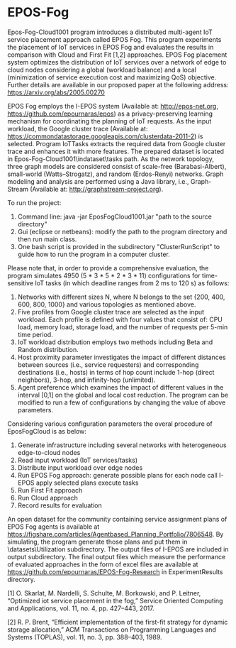 # EPOS-Fog
Epos-Fog-Cloud1001 program introduces a distributed multi-agent IoT service placement approach called EPOS Fog. 
This program experiments the placement of IoT services in EPOS Fog and evaluates the results in comparison
with Cloud and First Fit [1,2] approaches.
EPOS Fog placement system optimizes the distribution of IoT services over a network of edge to cloud nodes considering 
a global (workload balance) and a local (minimization of service execution cost and maximizing QoS) objective. 
Further details are available in our proposed paper at the following address: https://arxiv.org/abs/2005.00270

EPOS Fog employs the I-EPOS system (Available at: http://epos-net.org, https://github.com/epournaras/epos) as a
privacy-preserving learning mechanism for coordinating the planning of IoT requests.
As the input workload, the Google cluster trace (Available at: https://commondatastorage.googleapis.com/clusterdata-2011-2) is selected. 
Program IoTTasks extracts the required data from Google cluster trace and enhances it with more features. The prepared dataset is located in Epos-Fog-Cloud1001\indataset\tasks path.
As the network topology, three graph models are considered consist of scale-free (Barabasi-Albert), small-world (Watts–Strogatz), and random (Erdos-Renyi) networks.
Graph modeling and analysis are performed using a Java library, i.e., Graph-Stream (Available at: http://graphstream-project.org).

To run the project:
1. Command line: java -jar EposFogCloud1001.jar "path to the source directory" 
2. Gui (eclipse or netbeans): modify the path to the program directory and then run main class.
3. One bash script is provided in the subdirectory "ClusterRunScript" to guide how to run the program in a computer cluster. 
 
 Please note that, in order to provide a comprehensive evaluation, the program simulates 4950 (5 * 3 * 5 * 2 * 3 * 11) configurations for time-sensitive IoT tasks 
 (in which deadline ranges from 2 ms to 120 s) as follows:
 1. Networks with different sizes N, where N belongs to the set {200, 400, 600, 800, 1000} and various topologies as mentioned above. 
 2. Five profiles from Google cluster trace are selected as the input workload. Each profile is defined with four values that consist of: CPU load,
    memory load, storage load, and the number of requests per 5-min time period.
 3. IoT workload distribution employs two methods including Beta and Random distribution.
 4. Host proximity parameter investigates the impact of different distances between sources (i.e., service requesters)
	  and corresponding destinations (i.e., hosts) in terms of hop count include 1-hop (direct neighbors), 3-hop, and infinity-hop (unlimited). 
 4. Agent preference which examines the impact of different values in the interval [0,1] on the global and local cost reduction.
 The program can be modified to run a few of configurations by changing the value of above parameters.
 
 Considering various configuration parameters the overal procedure of EposFogCloud is as below:
  1. Generate infrastructure including several networks with heterogeneous edge-to-cloud nodes
  2. Read input workload (IoT services/tasks)
  3. Distribute input workload over edge nodes
  4. Run EPOS Fog approach:
       generate possible plans for each node 
       call I-EPOS
       apply selected plans 
       execute tasks
  5. Run First Fit approach
  6. Run Cloud approach
  7. Record results for evaluation 
 
An open dataset for the community containing service assignment plans of EPOS Fog agents is available at https://figshare.com/articles/Agentbased_Planning_Portfolio/7806548. 
By simulating, the program generate those plans and put them in \datasets\Utilization subdirectory. 
The output files of I-EPOS are included in output subdirectory.
The final output files which measure the performance of evaluated approaches in the form of excel files are available at https://github.com/epournaras/EPOS-Fog-Research in ExperimentResults directory.

[1] O. Skarlat, M. Nardelli, S. Schulte, M. Borkowski, and P. Leitner, “Optimized iot service placement in the fog,” Service Oriented Computing and
Applications, vol. 11, no. 4, pp. 427–443, 2017.

[2] R. P. Brent, “Efficient implementation of the first-fit strategy for dynamic storage allocation,” ACM Transactions on Programming Languages and
Systems (TOPLAS), vol. 11, no. 3, pp. 388–403, 1989.
